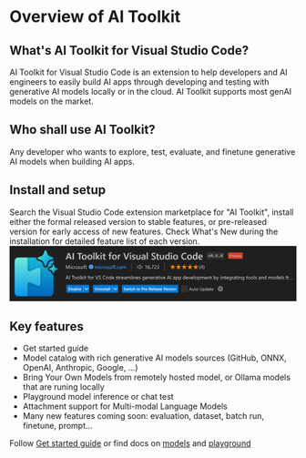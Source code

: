 # Overview of AI Toolkit

## What's AI Toolkit for Visual Studio Code?

AI Toolkit for Visual Studio Code is an extension to help developers and AI engineers to easily build AI apps through developing and testing with generative AI models locally or in the cloud. AI Toolkit supports most genAI models on the market.

## Who shall use AI Toolkit?

Any developer who wants to explore, test, evaluate, and finetune generative AI models when building AI apps.

## Install and setup 

Search the Visual Studio Code extension marketplace for "AI Toolkit", install either the formal released version to stable features, or pre-released version for early access of new features. Check What's New during the installation for detailed feature list of each version.
![alt text](images/install.png)

## Key features

- Get started guide
- Model catalog with rich generative AI models sources (GitHub, ONNX, OpenAI, Anthropic, Google, ...) 
- Bring Your Own Models from remotely hosted model, or Ollama models that are runing locally
- Playground model inference or chat test
- Attachment support for Multi-modal Language Models
- Many new features coming soon: evaluation, dataset, batch run, finetune, prompt...

Follow [Get started guide](./get_started.md) or find docs on [models](./models.md) and [playground](./playground.md)